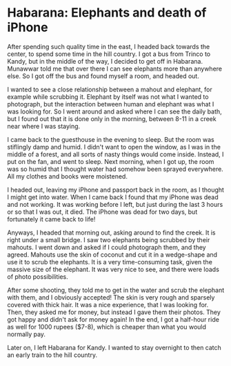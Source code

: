 # Habarana: Elephants and death of iPhone

After spending such quality time in the east, I headed back towards the center, to spend some time in the hill country. I got a bus from Trinco to Kandy, but in the middle of the way, I decided to get off in Habarana. Munawwar told me that over there I can see elephants more than anywhere else. So I got off the bus and found myself a room, and headed out.

I wanted to see a close relationship between a mahout and elephant, for example while scrubbing it. Elephant by itself was not what I wanted to photograph, but the interaction between human and elephant was what I was looking for. So I went around and asked where I can see the daily bath, but I found out that it is done only in the morning, between 8-11 in a creek near where I was staying.

I came back to the guesthouse in the evening to sleep. But the room was stiflingly damp and humid. I didn't want to open the window, as I was in the middle of a forest, and all sorts of nasty things would come inside. Instead, I put on the fan, and went to sleep. Next morning, when I got up, the room was so humid that I thought water had somehow been sprayed everywhere. All my clothes and books were moistened.

I headed out, leaving my iPhone and passport back in the room, as I thought I might get into water. When I came back I found that my iPhone was dead and not working. It was working before I left, but just during the last 3 hours or so that I was out, it died. The iPhone was dead for two days, but fortunately it came back to life!

Anyways, I headed that morning out, asking around to find the creek. It is right under a small bridge. I saw two elephants being scrubbed by their mahouts. I went down and asked if I could photograph them, and they agreed. Mahouts use the skin of coconut and cut it in a wedge-shape and use it to scrub the elephants. It is a very time-consuming task, given the massive size of the elephant. It was very nice to see, and there were loads of photo possibilities.

After some shooting, they told me to get in the water and scrub the elephant with them, and I obviously accepted! The skin is very rough and sparsely covered with thick hair. It was a nice experience, that I was looking for. Then, they asked me for money, but instead I gave them their photos. They got happy and didn't ask for money again! In the end, I got a half-hour ride as well for 1000 rupees ($7-8), which is cheaper than what you would normally pay.

Later on, I left Habarana for Kandy. I wanted to stay overnight to then catch an early train to the hill country.
